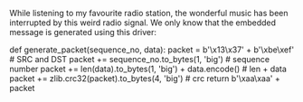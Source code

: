 While listening to my favourite radio station, the wonderful music has been interrupted by this weird radio signal. We only know that the embedded message is generated using this driver:

def generate_packet(sequence_no, data):
    packet = b'\x13\x37' + b'\xbe\xef' # SRC and DST
    packet += sequence_no.to_bytes(1, 'big') # sequence number
    packet += len(data).to_bytes(1, 'big') + data.encode() # len + data
    packet += zlib.crc32(packet).to_bytes(4, 'big') # crc
    return b'\xaa\xaa' + packet
